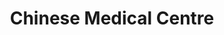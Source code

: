 ---
title: "Chinese Medical Centre"
url: /barrow-in-furness/chinese-medical-centre/
shop: herbalist
---